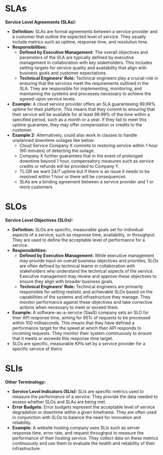 # SLAs
**Service Level Agreements (SLAs):**
   - **Definition:** SLAs are formal agreements between a service provider and a customer that outline the expected level of service. They usually include metrics such as uptime, response time, and resolution time.
   - **Responsibilities:**
     - **Defined by Executive Management:** The overall objectives and parameters of the SLA are typically defined by executive management in collaboration with key stakeholders. This includes setting targets for service quality and availability that align with business goals and customer expectations.
     - **Technical Engineers' Role:** Technical engineers play a crucial role in ensuring that the services meet the requirements outlined in the SLA. They are responsible for implementing, monitoring, and maintaining the systems and processes necessary to achieve the agreed-upon service levels.
   - **Example:** A cloud service provider offers an SLA guaranteeing 99.99% uptime for their platform. This means that they commit to ensuring that their service will be available for at least 99.99% of the time within a specified period, such as a month or a year. If they fail to meet this uptime guarantee, they may offer compensation or credits to the customer.
   - **Example 2:** Alternatively, could also work in clauses to handle unplanned downtime outages like below:
     - Cloud Service Company X commits to restoring service within 1 hour (60 minutes) of detecting the outage.
     - Company X further guarantees that in the event of prolonged downtime beyond 1 hour, compensatory measures such as service credits or refunds will be provided to Company Y.
     - TL:DR we want 24/7 uptime but if there is an issue it needs to be resolved within 1 hour or there will be consequences.
     - SLAs are a binding agreement between a service provider and 1 or more customers


# SLOs
**Service Level Objectives (SLOs):**
   - **Definition:** SLOs are specific, measurable goals set for individual aspects of a service, such as response time, availability, or throughput. They are used to define the acceptable level of performance for a service.
   - **Responsibilities:**
     - **Defined by Executive Management:** While executive management may provide input on overall business objectives and priorities, SLOs are often defined by technical teams in collaboration with stakeholders who understand the technical aspects of the service. Executive management may review and approve these objectives to ensure they align with broader business goals.
     - **Technical Engineers' Role:** Technical engineers are primarily responsible for setting realistic and achievable SLOs based on the capabilities of the systems and infrastructure they manage. They monitor performance against these objectives and take corrective actions when necessary to meet or exceed them.
   - **Example:** A software-as-a-service (SaaS) company sets an SLO for their API response time, aiming for 95% of requests to be processed within 100 milliseconds. This means that they have defined a performance target for the speed at which their API responds to incoming requests. They monitor their system continuously to ensure that it meets or exceeds this response time target.
   - SLOs are specific, measurable KPIs set by a service provider for a specific service of theirs

# SLIs
**Other Terminology:**
   - **Service Level Indicators (SLIs):** SLIs are specific metrics used to measure the performance of a service. They provide the data needed to assess whether SLOs and SLAs are being met.
   - **Error Budgets:** Error budgets represent the acceptable level of service degradation or downtime within a given timeframe. They are often used in conjunction with SLOs to balance the need for innovation and reliability.
   - **Example:** A website hosting company uses SLIs such as server response time, error rate, and request throughput to measure the performance of their hosting service. They collect data on these metrics continuously and use them to evaluate the health and reliability of their infrastructure.


